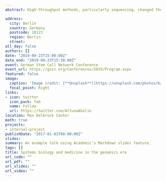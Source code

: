 ```yaml
---
abstract: High-throughput methods, particularly sequencing, changed the face of genome analysis. These advances in technology drove a shift of focus in molecular biology. The desire to understand single functional entities, such as single genes, is replaced by how all genes, gene products and other functional units in the genome work together to produce a phenotype. This new quest for understanding the processes in the cell as relationships and interplay between functional entities is an application of system biology in molecular and cell biology context. Our ambition is to be able to produce these biological insights for systems biology from raw data in a reproducible and scalable manner, regardless of the number of samples and the diversity of data types.

address:
  city: Berlin
  country: Germany
  postcode: 10123
  region: Berlin
  street: 
all_day: false
authors: []
date: "2019-09-23T15:00:00Z"
date_end: "2019-09-23T15:30:00Z"
event: German Stem Cell Network Conference
event_url: https://gscn.org/Conferences/2019/Program.aspx
featured: false
image:
  caption: 'Image credit: [**Unsplash**](https://unsplash.com/photos/bzdhc5b3Bxs)'
  focal_point: Right
links:
- icon: twitter
  icon_pack: fab
  name: Follow
  url: https://twitter.com/AltunaAkalin
location: Max Delbrück Center
math: true
projects:
- internal-project
publishDate: "2017-01-01T00:00:00Z"
slides: 
summary: An example talk using Academic's Markdown slides feature.
tags: []
title: Systems biology and medicine in the genomics era 
url_code: ""
url_pdf: ""
url_slides: ""
url_video: ""
---
```




